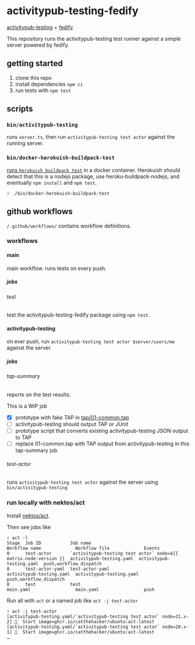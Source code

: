 # activitypub-testing-fedify

[activitypub-testing](https://activitypub-testing.socialweb.coop/) + [fedify](https://fedify.dev/)

This repository runs the activitypub-testing test runner against a simple server powered by fedify.

## getting started

1. clone this repo
2. install dependencies `npm ci`
3. run tests with `npm test`

## scripts

### `bin/activitypub-testing`

runs `server.ts`, then run `activitypub-testing test actor` against the running server.

### `bin/docker-herokuish-buildpack-test`

[runs `herokuish buildpack test`](https://github.com/gliderlabs/herokuish?tab=readme-ov-file#running-an-app-tests-using-heroku-buildpacks) in a docker container. Herokuish should detect that this is a nodejs package, use heroku-buildpack-nodejs, and eventually `npm install` and `npm test`.

```shell
⚡ ./bin/docker-herokuish-buildpack-test
```

## github workflows

`/.github/workflows/` contains workflow definitions.

### workflows

#### main

main workflow. runs tests on every push.

##### jobs

###### test

test the activitypub-testing-fedify package using `npm test`.

#### activitypub-testing

on ever push, run `activitypub-testing test actor $server/users/me` against the server.

##### jobs

###### tap-summary

reports on the test results.

This is a WIP job
* [x] prototype with fake TAP in [tap/01-common.tap](./tap/01-common.tap)
* [ ] activitypub-testing should output TAP or JUnit
* [ ] prototype script that converts existing activitypub-testing JSON output to TAP
* [ ] replace 01-common.tap with TAP output from activitypub-testing in this tap-summary job

###### test-actor

runs `activitypub-testing test actor` against the server using `bin/activitypub-testing`

### run locally with nektos/act

Install [nektos/act](https://nektosact.com/introduction.html).

Then see jobs like

```
⚡ act -l
Stage  Job ID           Job name                                                          Workflow name             Workflow file             Events                
0      test-actor       `activitypub-testing test actor` node=${{ matrix.node-version }}  activitypub-testing.yaml  activitypub-testing.yaml  push,workflow_dispatch
0      test-actor-yaml  test-actor-yaml                                                   activitypub-testing.yaml  activitypub-testing.yaml  push,workflow_dispatch
0      test             test                                                              main.yaml                 main.yaml                 push                  

```

Run all with `act` or a named job like `act -j test-actor`

```shell
⚡ act -j test-actor     
[activitypub-testing.yaml/`activitypub-testing test actor` node=21.x-2] 🚀  Start image=ghcr.io/catthehacker/ubuntu:act-latest
[activitypub-testing.yaml/`activitypub-testing test actor` node=20.x-1] 🚀  Start image=ghcr.io/catthehacker/ubuntu:act-latest
…
```
